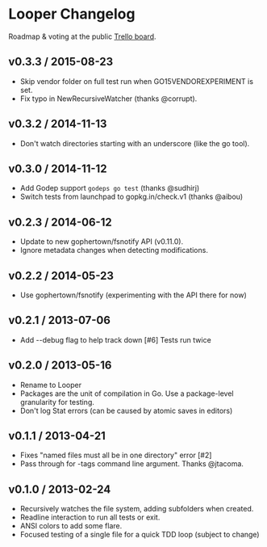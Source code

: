 # Looper Changelog

Roadmap & voting at the public [Trello board](https://trello.com/b/VvblYiSE).

## v0.3.3 / 2015-08-23

* Skip vendor folder on full test run when GO15VENDOREXPERIMENT is set.
* Fix typo in NewRecursiveWatcher (thanks @corrupt).

## v0.3.2 / 2014-11-13

* Don't watch directories starting with an underscore (like the go tool).

## v0.3.0 / 2014-11-12

* Add Godep support `godeps go test` (thanks @sudhirj)
* Switch tests from launchpad to gopkg.in/check.v1 (thanks @aibou)

## v0.2.3 / 2014-06-12

* Update to new gophertown/fsnotify API (v0.11.0).
* Ignore metadata changes when detecting modifications.

## v0.2.2 / 2014-05-23

* Use gophertown/fsnotify (experimenting with the API there for now)

## v0.2.1 / 2013-07-06

* Add --debug flag to help track down [#6] Tests run twice

## v0.2.0 / 2013-05-16

* Rename to Looper
* Packages are the unit of compilation in Go. Use a package-level granularity for testing.
* Don't log Stat errors (can be caused by atomic saves in editors)

## v0.1.1 / 2013-04-21

* Fixes "named files must all be in one directory" error [#2]
* Pass through for -tags command line argument. Thanks @jtacoma.

## v0.1.0 / 2013-02-24

* Recursively watches the file system, adding subfolders when created.
* Readline interaction to run all tests or exit.
* ANSI colors to add some flare.
* Focused testing of a single file for a quick TDD loop (subject to change)
